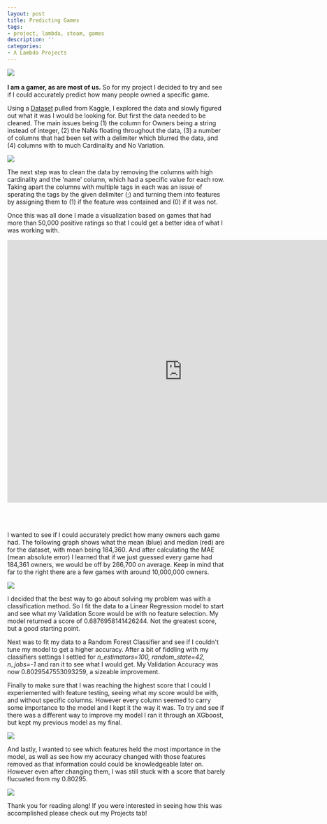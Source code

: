 ```yaml
---
layout: post
title: Predicting Games
tags:
- project, lambda, steam, games
description: ''
categories:
- Λ Lambda Projects
---
```


<img src="https://i.imgur.com/5YBERI3.jpg">
<br>
<br>
<b>I am a gamer, as are most of us.</b> So for my project I decided to try and see if I could accurately predict how many people owned a specific game.


Using a <a href="https://www.kaggle.com/tamber/steam-video-games">Dataset</a> pulled from Kaggle, I explored the data and slowly figured out what it was I would be looking for. But first the data needed to be cleaned. The main issues being (1) the column for Owners being a string instead of integer, (2) the NaNs floating throughout the data, (3) a number of columns that had been set with a delimiter which blurred the data, and (4) columns with to much Cardinality and No Variation.


<img src="https://i.imgur.com/32lozNA.png">


The next step was to clean the data by removing the columns with high cardinality and the 'name' column, which had a specific value for each row. Taking apart the columns with multiple tags in each was an issue of sperating the tags by the given delimiter (;) and turning them into features by assigning them to (1) if the feature was contained and (0) if it was not.

Once this was all done I made a visualization based on games that had more than 50,000 positive ratings so that I could get a better idea of what I was working with.

<div>
<iframe style="display: block; margin: auto;" height="600" width="800" src="https://jace-hambrick.github.io/space-jekyll-template/assets/numberofownerstest.html" frameborder="0" allowfullscreen></iframe>
</div>
<br>
<br>
<br>

I wanted to see if I could accurately predict how many owners each game had. The following graph shows what the mean (blue) and median (red) are for the dataset, with mean being 184,360. And after calculating the MAE (mean absolute error) I learned that if we just guessed every game had 184,361 owners, we would be off by 266,700 on average. Keep in mind that far to the right there are a few games with around 10,000,000 owners.


<img src="https://i.imgur.com/bBdwcpj.png">

I decided that the best way to go about solving my problem was with a classification method. So I fit the data to a Linear Regression model to start and see what my Validation Score would be with no feature selection. My model returned a score of 0.6876958141426244. Not the greatest score, but a good starting point.

Next was to fit my data to a Random Forest Classifier and see if I couldn't tune my model to get a higher accuracy. After a bit of fiddling with my classifiers settings I settled for <i>n_estimators=100, random_state=42, n_jobs=-1</i> and ran it to see what I would get. My Validation Accuracy was now 0.8029547553093259, a sizeable improvement.


Finally to make sure that I was reaching the highest score that I could I experiemented with feature testing, seeing what my score would be with, and without specific columns. However every column seemed to carry some importance to the model and I kept it the way it was. To try and see if there was a different way to improve my model I ran it through an XGboost, but kept my previous model as my final.

<img src="https://i.imgur.com/kubsInh.png">

And lastly, I wanted to see which features held the most importance in the model, as well as see how my accuracy changed with those features removed as that information could could be knowledgeable later on. However even after changing them, I was still stuck with a score that barely flucuated from my 0.80295.

<img src="https://i.imgur.com/CC7RE5N.png">

Thank you for reading along!
If you were interested in seeing how this was accomplished please check out my Projects tab!
